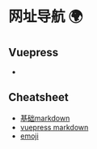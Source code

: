 # 网址导航 :earth_africa:

## Vuepress
- 
## Cheatsheet
- [基础markdown](https://commonmark.org/help/)
- [vuepress markdown](https://v2.vuepress.vuejs.org/zh/guide/markdown.html#%E9%93%BE%E6%8E%A5)
- [emoji](https://github.com/ikatyang/emoji-cheat-sheet)